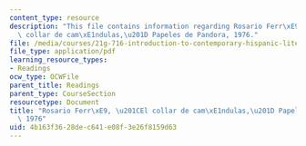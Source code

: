 ```yaml
---
content_type: resource
description: "This file contains information regarding Rosario Ferr\xE9, \u201CEl\
  \ collar de cam\xE1ndulas,\u201D Papeles de Pandora, 1976."
file: /media/courses/21g-716-introduction-to-contemporary-hispanic-literature-fall-2007/4b163f3628dec641e08f3e26f8159d63_MIT21G_716F07_PrgntsCollar.pdf
file_type: application/pdf
learning_resource_types:
- Readings
ocw_type: OCWFile
parent_title: Readings
parent_type: CourseSection
resourcetype: Document
title: "Rosario Ferr\xE9, \u201CEl collar de cam\xE1ndulas,\u201D Papeles de Pandora,\
  \ 1976"
uid: 4b163f36-28de-c641-e08f-3e26f8159d63
---
```

